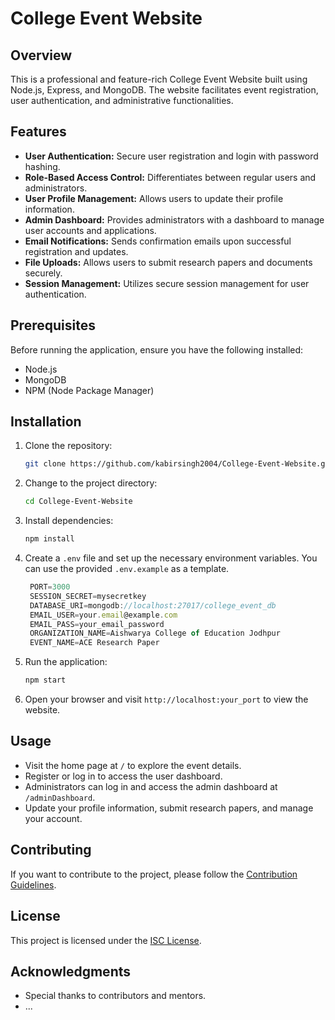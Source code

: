 # College Event Website

## Overview

This is a professional and feature-rich College Event Website built using Node.js, Express, and MongoDB. The website facilitates event registration, user authentication, and administrative functionalities.

## Features

- **User Authentication:** Secure user registration and login with password hashing.
- **Role-Based Access Control:** Differentiates between regular users and administrators.
- **User Profile Management:** Allows users to update their profile information.
- **Admin Dashboard:** Provides administrators with a dashboard to manage user accounts and applications.
- **Email Notifications:** Sends confirmation emails upon successful registration and updates.
- **File Uploads:** Allows users to submit research papers and documents securely.
- **Session Management:** Utilizes secure session management for user authentication.

## Prerequisites

Before running the application, ensure you have the following installed:

- Node.js
- MongoDB
- NPM (Node Package Manager)

## Installation

1. Clone the repository:

   ```bash
   git clone https://github.com/kabirsingh2004/College-Event-Website.git
   ```

2. Change to the project directory:

   ```bash
   cd College-Event-Website
   ```

3. Install dependencies:

   ```bash
   npm install
   ```

4. Create a `.env` file and set up the necessary environment variables. You can use the provided `.env.example` as a template.

   ```js
    PORT=3000
    SESSION_SECRET=mysecretkey
    DATABASE_URI=mongodb://localhost:27017/college_event_db
    EMAIL_USER=your.email@example.com
    EMAIL_PASS=your_email_password
    ORGANIZATION_NAME=Aishwarya College of Education Jodhpur
    EVENT_NAME=ACE Research Paper
   ```

5. Run the application:

   ```bash
   npm start
   ```

6. Open your browser and visit `http://localhost:your_port` to view the website.

## Usage

- Visit the home page at `/` to explore the event details.
- Register or log in to access the user dashboard.
- Administrators can log in and access the admin dashboard at `/adminDashboard`.
- Update your profile information, submit research papers, and manage your account.

## Contributing

If you want to contribute to the project, please follow the [Contribution Guidelines](CONTRIBUTING.md).

## License

This project is licensed under the [ISC License](LICENSE).

## Acknowledgments

- Special thanks to contributors and mentors.
- ...
